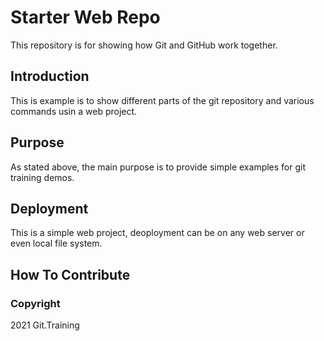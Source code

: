 # Starter Web Repo

This repository is for showing how Git and GitHub work together.

## Introduction

This is example is to show different parts of the git repository and various commands usin a web project.

## Purpose

As stated above, the main purpose is to provide simple examples for git training demos.

## Deployment

This is a simple web project, deoployment can be on any web server or even local file system.

## How To Contribute

### Copyright

2021 Git.Training